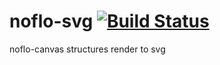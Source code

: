 # noflo-svg [![Build Status](https://secure.travis-ci.org/noflo/noflo-svg.png?branch=master)](http://travis-ci.org/noflo/noflo-svg)

noflo-canvas structures render to svg
